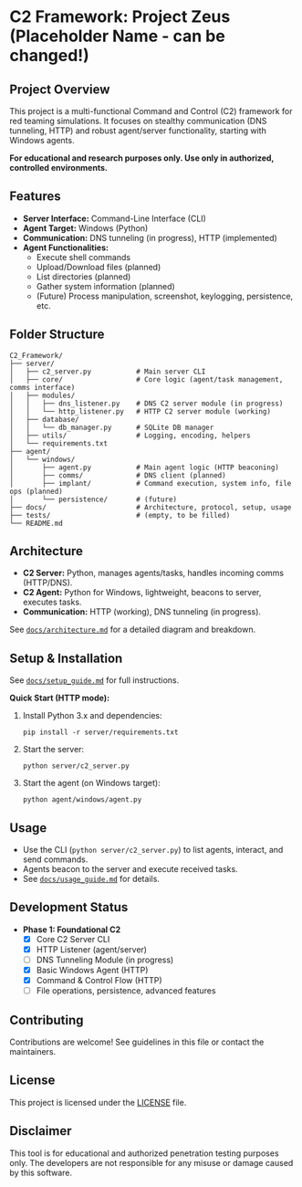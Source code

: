 # C2 Framework: Project Zeus (Placeholder Name - can be changed!)

## Project Overview

This project is a multi-functional Command and Control (C2) framework for red teaming simulations. It focuses on stealthy communication (DNS tunneling, HTTP) and robust agent/server functionality, starting with Windows agents.

**For educational and research purposes only. Use only in authorized, controlled environments.**

## Features

- **Server Interface:** Command-Line Interface (CLI)
- **Agent Target:** Windows (Python)
- **Communication:** DNS tunneling (in progress), HTTP (implemented)
- **Agent Functionalities:**
    - Execute shell commands
    - Upload/Download files (planned)
    - List directories (planned)
    - Gather system information (planned)
    - (Future) Process manipulation, screenshot, keylogging, persistence, etc.

## Folder Structure

```
C2_Framework/
├── server/
│   ├── c2_server.py           # Main server CLI
│   ├── core/                  # Core logic (agent/task management, comms interface)
│   ├── modules/
│   │   ├── dns_listener.py    # DNS C2 server module (in progress)
│   │   └── http_listener.py   # HTTP C2 server module (working)
│   ├── database/
│   │   └── db_manager.py      # SQLite DB manager
│   ├── utils/                 # Logging, encoding, helpers
│   └── requirements.txt
├── agent/
│   └── windows/
│       ├── agent.py           # Main agent logic (HTTP beaconing)
│       ├── comms/             # DNS client (planned)
│       ├── implant/           # Command execution, system info, file ops (planned)
│       └── persistence/       # (future)
├── docs/                      # Architecture, protocol, setup, usage
├── tests/                     # (empty, to be filled)
└── README.md
```

## Architecture

- **C2 Server:** Python, manages agents/tasks, handles incoming comms (HTTP/DNS).
- **C2 Agent:** Python for Windows, lightweight, beacons to server, executes tasks.
- **Communication:** HTTP (working), DNS tunneling (in progress).

See [`docs/architecture.md`](docs/architecture.md) for a detailed diagram and breakdown.

## Setup & Installation

See [`docs/setup_guide.md`](docs/setup_guide.md) for full instructions.

**Quick Start (HTTP mode):**
1. Install Python 3.x and dependencies:
    ```
    pip install -r server/requirements.txt
    ```
2. Start the server:
    ```
    python server/c2_server.py
    ```
3. Start the agent (on Windows target):
    ```
    python agent/windows/agent.py
    ```

## Usage

- Use the CLI (`python server/c2_server.py`) to list agents, interact, and send commands.
- Agents beacon to the server and execute received tasks.
- See [`docs/usage_guide.md`](docs/usage_guide.md) for details.

## Development Status

- **Phase 1: Foundational C2**
    - [x] Core C2 Server CLI
    - [x] HTTP Listener (agent/server)
    - [ ] DNS Tunneling Module (in progress)
    - [x] Basic Windows Agent (HTTP)
    - [x] Command & Control Flow (HTTP)
    - [ ] File operations, persistence, advanced features

## Contributing

Contributions are welcome! See guidelines in this file or contact the maintainers.

## License

This project is licensed under the [LICENSE](LICENSE) file.

## Disclaimer

This tool is for educational and authorized penetration testing purposes only. The developers are not responsible for any misuse or damage caused by this software.